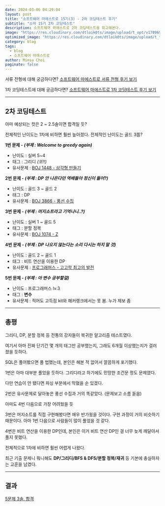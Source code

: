 ```yaml
---
date: 2024-03-06 04:29:04
layout: post
title: "소프트웨어 마에스트로 15기(3) - 2차 코딩테스트 후기"
subtitle: "소마 15기 2차 코딩테스트"
description: 소프트웨어 마에스트로 2차 코딩테스트을 회고해본다.
image: "https://res.cloudinary.com/dtloik0ts/image/upload/t_opt/v1709695396/bbe7b5a1-0d8f-4134-a2c4-567d752f220d_qldvoo.png"
optimized_image: "https://res.cloudinary.com/dtloik0ts/image/upload/t_transformation/v1709695396/bbe7b5a1-0d8f-4134-a2c4-567d752f220d_qldvoo.png"
category: blog
tags:
  - blog
  - 소프트웨어 마에스트로
author: Minsu Choi
paginate: false
---
```


서류 전형에 대해 궁금하다면? <u><a href = "/소프트웨어-마에스트로-15기-코딩테스트-서류-전형-회고록/">소프트웨어 마에스트로 서류 전형 후기 보기</a></u>

1차 코딩테스트에 대해 궁금하다면? <u><a href = "/소프트웨어-마에스트로-15기(2)-코딩테스트-1차-코딩테스트-회고록/">소프트웨어 마에스트로 1차 코딩테스트 후기 보기</a></u>

---

## 2차 코딩테스트

아마 예상되는 컷은 2 ~ 2.5솔이면 합격일 듯?

전체적인 난이도는 1차에 비하면 훨씬 높아졌다. 전체적인 난이도는 골드 3쯤?

**1번 문제 - _(부제 : Welcome to greedy again)_**

- 난이도 : 실버 5~4
- 태그 : 그리디 _(또!!)_
- 유사문제 : <a href = "https://www.acmicpc.net/problem/1448">BOJ 1448 - 삼각형 만들기</a>

**2번 문제 - _(부제 : DP 안 나온다던 역배들아 정신이 들어?)_**

- 난이도 : 골드 3 ~ 골드 2
- 태그 : DP
- 유사문제 : <a href = "https://www.acmicpc.net/problem/3866">BOJ 3866 - 풍선 수집</a>

**3번 문제 - _(부제 : 머지소트라고 기억나니..?)_**

- 난이도 : 실버 1 ~ 골드 5
- 태그 : 분할 정복
- 유사문제 : <a href = "https://www.acmicpc.net/problem/1074">BOJ 1074 - Z </a>

**4번 문제 - _(부제 : DP 나오지 않는다는 소리 다시는 하지 말 것)_**

- 난이도 : 골드 2 ~ 골드 1
- 태그 : 비트 연산을 이용한 DP
- 유사문제 : <a href = "https://school.programmers.co.kr/learn/courses/30/lessons/131702">프로그래머스 - 고고학 최고의 발전 </a>

**5번 문제 - _(부제 : 아 변수 공부할걸)_**

- 난이도 : 프로그래머스 lv.3
- 태그 : **변수**
- 유사문제 : 적어도 고득점 kit와 해커랭크에서는 못 봄. 누가 제보 좀

---

## 총평

그리디, DP, 분할 정복 등 전통의 강자들이 복귀한 알고리즘 테스트였다.

여기서 아마 진짜 단기간 몇 개의 태그만 공부했는지, 그래도 6개월 이상했는지가 걸러졌을 듯하다.

SQL은 풀어봤으면 풀 법했는데, 본인은 해본 적 없어서 깔끔하게 포기했다.

1번은 아마 대부분 풀었을 듯하다. 그리디라고 하기에도 민망한 조건문 정도 문제였다.

다만 연습이 안 됐다면 파싱 부분에서 막혔을 순 있겠다.

2번은 유사문제로 달아놓은 풍선 수집과 거의 똑같았다. (문제보고 소름 돋음)

아마도 4번 다음으로 가장 어려웠을 듯

3번은 머지소트를 직접 구현해봤다면 매우 반가웠을 것이다. 구현 과정이 거의 비슷하기 때문이다. 아마 1번 다음으로 사람들이 많이 풀었을 것 같다.

4번은 비트 연산을 이용한 DP인데, 본인은 이거 비트 연산 DP인 걸 너무 늦게 깨달아서 풀지 못했다.

전체적으로 1차에 비하면 훨씬 어렵게 나왔다.

최근 기출 문제니 뭐니해도 **DP/그리디/BFS & DFS/분할 정복/재귀** 등 기본에 충실하자는 교훈을 남겼다.

---

## 결과

<u>5문제 3솔. 합격</u>
